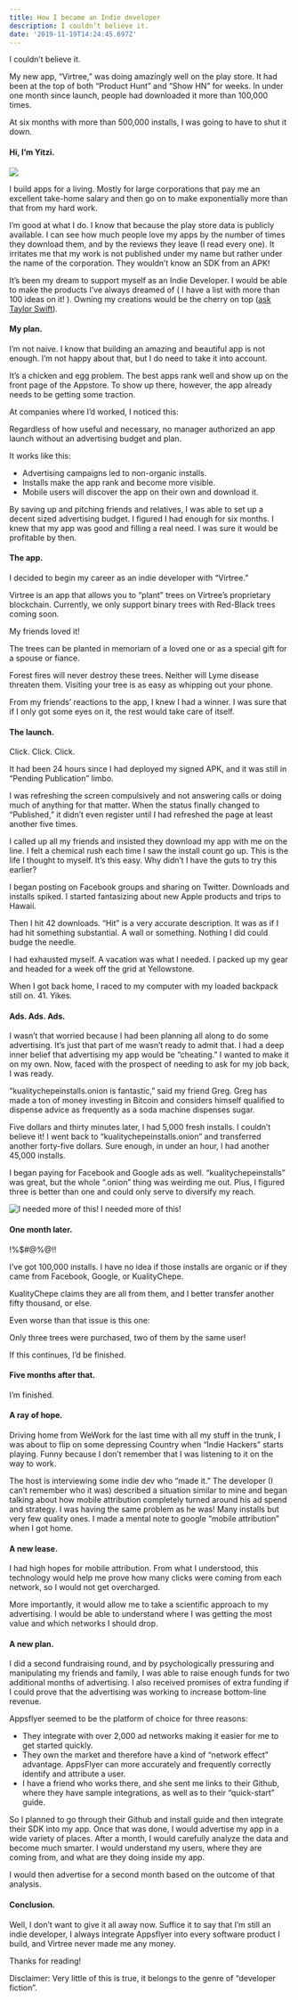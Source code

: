 ```yaml
---
title: How I became an Indie developer
description: I couldn’t believe it.
date: '2019-11-19T14:24:45.697Z'
---
```


I couldn’t believe it.

My new app, “Virtree,” was doing amazingly well on the play store. It had been at the top of both “Product Hunt” and “Show HN” for weeks. In under one month since launch, people had downloaded it more than 100,000 times.

At six months with more than 500,000 installs, I was going to have to shut it down.

#### Hi, I’m Yitzi.

![](img/1__7iEak2Ix9uUmNEPlG34elQ.png)

I build apps for a living. Mostly for large corporations that pay me an excellent take-home salary and then go on to make exponentially more than that from my hard work.

I’m good at what I do. I know that because the play store data is publicly available. I can see how much people love my apps by the number of times they download them, and by the reviews they leave (I read every one). It irritates me that my work is not published under my name but rather under the name of the corporation. They wouldn’t know an SDK from an APK!

It’s been my dream to support myself as an Indie Developer. I would be able to make the products I’ve always dreamed of ( I have a list with more than 100 ideas on it! ). Owning my creations would be the cherry on top ([ask Taylor Swift](https://twitter.com/taylorswift13/status/1195123215657508867)).

#### My plan.

I’m not naive. I know that building an amazing and beautiful app is not enough. I’m not happy about that, but I do need to take it into account.

It’s a chicken and egg problem. The best apps rank well and show up on the front page of the Appstore. To show up there, however, the app already needs to be getting some traction.

At companies where I’d worked, I noticed this:

Regardless of how useful and necessary, no manager authorized an app launch without an advertising budget and plan.

It works like this:

*   Advertising campaigns led to non-organic installs.
*   Installs make the app rank and become more visible.
*   Mobile users will discover the app on their own and download it.

By saving up and pitching friends and relatives, I was able to set up a decent sized advertising budget. I figured I had enough for six months. I knew that my app was good and filling a real need. I was sure it would be profitable by then.

#### The app.

I decided to begin my career as an indie developer with “Virtree.”

Virtree is an app that allows you to “plant” trees on Virtree’s proprietary blockchain. Currently, we only support binary trees with Red-Black trees coming soon.

My friends loved it!

The trees can be planted in memoriam of a loved one or as a special gift for a spouse or fiance.

Forest fires will never destroy these trees. Neither will Lyme disease threaten them. Visiting your tree is as easy as whipping out your phone.

From my friends’ reactions to the app, I knew I had a winner. I was sure that if I only got some eyes on it, the rest would take care of itself.

#### The launch.

Click. Click. Click.

It had been 24 hours since I had deployed my signed APK, and it was still in “Pending Publication” limbo.

I was refreshing the screen compulsively and not answering calls or doing much of anything for that matter. When the status finally changed to “Published,” it didn’t even register until I had refreshed the page at least another five times.

I called up all my friends and insisted they download my app with me on the line. I felt a chemical rush each time I saw the install count go up. This is the life I thought to myself. It’s this easy. Why didn’t I have the guts to try this earlier?

I began posting on Facebook groups and sharing on Twitter. Downloads and installs spiked. I started fantasizing about new Apple products and trips to Hawaii.

Then I hit 42 downloads. “Hit” is a very accurate description. It was as if I had hit something substantial. A wall or something. Nothing I did could budge the needle.

I had exhausted myself. A vacation was what I needed. I packed up my gear and headed for a week off the grid at Yellowstone.

When I got back home, I raced to my computer with my loaded backpack still on. 41. Yikes.

#### Ads. Ads. Ads.

I wasn’t that worried because I had been planning all along to do some advertising. It’s just that part of me wasn’t ready to admit that. I had a deep inner belief that advertising my app would be “cheating.” I wanted to make it on my own. Now, faced with the prospect of needing to ask for my job back, I was ready.

“kualitychepeinstalls.onion is fantastic,” said my friend Greg. Greg has made a ton of money investing in Bitcoin and considers himself qualified to dispense advice as frequently as a soda machine dispenses sugar.

Five dollars and thirty minutes later, I had 5,000 fresh installs. I couldn’t believe it! I went back to “kualitychepeinstalls.onion” and transferred another forty-five dollars. Sure enough, in under an hour, I had another 45,000 installs.

I began paying for Facebook and Google ads as well. “kualitychepeinstalls” was great, but the whole “.onion” thing was weirding me out. Plus, I figured three is better than one and could only serve to diversify my reach.

![I needed more of this!](img/1____whGZPGvX0ziZ7uSEjzveg.png)
I needed more of this!

#### One month later.

!%$#@%@!!

I’ve got 100,000 installs. I have no idea if those installs are organic or if they came from Facebook, Google, or KualityChepe.

KualityChepe claims they are all from them, and I better transfer another fifty thousand, or else.

Even worse than that issue is this one:

Only three trees were purchased, two of them by the same user!

If this continues, I’d be finished.

#### Five months after that.

I’m finished.

#### A ray of hope.

Driving home from WeWork for the last time with all my stuff in the trunk, I was about to flip on some depressing Country when “Indie Hackers” starts playing. Funny because I don’t remember that I was listening to it on the way to work.

The host is interviewing some indie dev who “made it.” The developer (I can’t remember who it was) described a situation similar to mine and began talking about how mobile attribution completely turned around his ad spend and strategy. I was having the same problem as he was! Many installs but very few quality ones. I made a mental note to google “mobile attribution” when I got home.

#### A new lease.

I had high hopes for mobile attribution. From what I understood, this technology would help me prove how many clicks were coming from each network, so I would not get overcharged.

More importantly, it would allow me to take a scientific approach to my advertising. I would be able to understand where I was getting the most value and which networks I should drop.

#### A new plan.

I did a second fundraising round, and by psychologically pressuring and manipulating my friends and family, I was able to raise enough funds for two additional months of advertising. I also received promises of extra funding if I could prove that the advertising was working to increase bottom-line revenue.

Appsflyer seemed to be the platform of choice for three reasons:

*   They integrate with over 2,000 ad networks making it easier for me to get started quickly.
*   They own the market and therefore have a kind of “network effect” advantage. AppsFlyer can more accurately and frequently correctly identify and attribute a user.
*   I have a friend who works there, and she sent me links to their Github, where they have sample integrations, as well as to their “quick-start” guide.

So I planned to go through their Github and install guide and then integrate their SDK into my app. Once that was done, I would advertise my app in a wide variety of places. After a month, I would carefully analyze the data and become much smarter. I would understand my users, where they are coming from, and what are they doing inside my app.

I would then advertise for a second month based on the outcome of that analysis.

#### Conclusion.

Well, I don’t want to give it all away now. Suffice it to say that I’m still an indie developer, I always integrate Appsflyer into every software product I build, and Virtree never made me any money.

Thanks for reading!

Disclaimer: Very little of this is true, it belongs to the genre of “developer fiction”.
<!--stackedit_data:
eyJoaXN0b3J5IjpbNzI4NTY2NjgxLC0xODM2NDQ2ODIzLC0yMD
g4NzQ2NjEyXX0=
-->